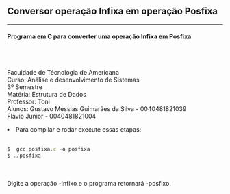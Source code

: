 ## Conversor operação Infixa em operação Posfixa
<hr>
<h4>Programa em C para converter uma operação Infixa em Posfixa</h4>
<br>
<p>
<br>Faculdade de Técnologia de Americana
<br>Curso: Análise e desenvolvimento de Sistemas
<br>3º Semestre
<br>Matéria: Estrutura de Dados
<br>Professor: Toni
<br>Alunos: Gustavo Messias Guimarães da Silva - 0040481821039
<br>        Flávio Júnior - 0040481821004
</p>
<li>Para compilar e rodar execute essas etapas:</li>
<br>

```js
$  gcc posfixa.c -o posfixa
$ ./posfixa
``` 
<br>
<br>Digite a operação -infixo e o programa retornará -posfixo.
  
